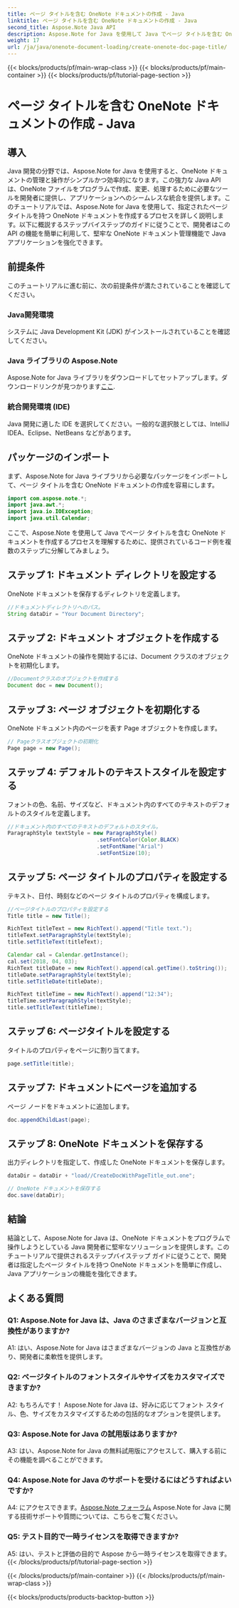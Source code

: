```yaml
---
title: ページ タイトルを含む OneNote ドキュメントの作成 - Java
linktitle: ページ タイトルを含む OneNote ドキュメントの作成 - Java
second_title: Aspose.Note Java API
description: Aspose.Note for Java を使用して Java でページ タイトルを含む OneNote ドキュメントを作成する方法を学習します。コード例を含む包括的なチュートリアル。
weight: 17
url: /ja/java/onenote-document-loading/create-onenote-doc-page-title/
---
```


{{< blocks/products/pf/main-wrap-class >}}
{{< blocks/products/pf/main-container >}}
{{< blocks/products/pf/tutorial-page-section >}}

# ページ タイトルを含む OneNote ドキュメントの作成 - Java

## 導入

Java 開発の分野では、Aspose.Note for Java を使用すると、OneNote ドキュメントの管理と操作がシンプルかつ効率的になります。この強力な Java API は、OneNote ファイルをプログラムで作成、変更、処理するために必要なツールを開発者に提供し、アプリケーションへのシームレスな統合を提供します。このチュートリアルでは、Aspose.Note for Java を使用して、指定されたページ タイトルを持つ OneNote ドキュメントを作成するプロセスを詳しく説明します。以下に概説するステップバイステップのガイドに従うことで、開発者はこの API の機能を簡単に利用して、堅牢な OneNote ドキュメント管理機能で Java アプリケーションを強化できます。

## 前提条件

このチュートリアルに進む前に、次の前提条件が満たされていることを確認してください。

### Java開発環境

システムに Java Development Kit (JDK) がインストールされていることを確認してください。

### Java ライブラリの Aspose.Note

 Aspose.Note for Java ライブラリをダウンロードしてセットアップします。ダウンロードリンクが見つかります[ここ](https://releases.aspose.com/note/java/).

### 統合開発環境 (IDE)

Java 開発に適した IDE を選択してください。一般的な選択肢としては、IntelliJ IDEA、Eclipse、NetBeans などがあります。

## パッケージのインポート

まず、Aspose.Note for Java ライブラリから必要なパッケージをインポートして、ページ タイトルを含む OneNote ドキュメントの作成を容易にします。

```java
import com.aspose.note.*;
import java.awt.*;
import java.io.IOException;
import java.util.Calendar;
```

ここで、Aspose.Note を使用して Java でページ タイトルを含む OneNote ドキュメントを作成するプロセスを理解するために、提供されているコード例を複数のステップに分解してみましょう。

## ステップ 1: ドキュメント ディレクトリを設定する

OneNote ドキュメントを保存するディレクトリを定義します。

```java
//ドキュメントディレクトリへのパス。
String dataDir = "Your Document Directory";
```

## ステップ 2: ドキュメント オブジェクトを作成する

OneNote ドキュメントの操作を開始するには、Document クラスのオブジェクトを初期化します。

```java
//Documentクラスのオブジェクトを作成する
Document doc = new Document();
```

## ステップ 3: ページ オブジェクトを初期化する

OneNote ドキュメント内のページを表す Page オブジェクトを作成します。

```java
// Pageクラスオブジェクトの初期化
Page page = new Page();
```

## ステップ 4: デフォルトのテキストスタイルを設定する

フォントの色、名前、サイズなど、ドキュメント内のすべてのテキストのデフォルトのスタイルを定義します。

```java
//ドキュメント内のすべてのテキストのデフォルトのスタイル。
ParagraphStyle textStyle = new ParagraphStyle()
                            .setFontColor(Color.BLACK)
                            .setFontName("Arial")
                            .setFontSize(10);
```

## ステップ 5: ページ タイトルのプロパティを設定する

テキスト、日付、時刻などのページ タイトルのプロパティを構成します。

```java
//ページタイトルのプロパティを設定する
Title title = new Title();

RichText titleText = new RichText().append("Title text.");
titleText.setParagraphStyle(textStyle);
title.setTitleText(titleText);

Calendar cal = Calendar.getInstance();
cal.set(2018, 04, 03);
RichText titleDate = new RichText().append(cal.getTime().toString());
titleDate.setParagraphStyle(textStyle);
title.setTitleDate(titleDate);

RichText titleTime = new RichText().append("12:34");
titleTime.setParagraphStyle(textStyle);
title.setTitleText(titleTime);
```

## ステップ 6: ページタイトルを設定する

タイトルのプロパティをページに割り当てます。

```java
page.setTitle(title);
```

## ステップ 7: ドキュメントにページを追加する

ページ ノードをドキュメントに追加します。

```java
doc.appendChildLast(page);
```

## ステップ 8: OneNote ドキュメントを保存する

出力ディレクトリを指定して、作成した OneNote ドキュメントを保存します。

```java
dataDir = dataDir + "load//CreateDocWithPageTitle_out.one";

// OneNote ドキュメントを保存する
doc.save(dataDir);
```

## 結論

結論として、Aspose.Note for Java は、OneNote ドキュメントをプログラムで操作しようとしている Java 開発者に堅牢なソリューションを提供します。このチュートリアルで提供されるステップバイステップ ガイドに従うことで、開発者は指定したページ タイトルを持つ OneNote ドキュメントを簡単に作成し、Java アプリケーションの機能を強化できます。

## よくある質問

### Q1: Aspose.Note for Java は、Java のさまざまなバージョンと互換性がありますか?

A1: はい、Aspose.Note for Java はさまざまなバージョンの Java と互換性があり、開発者に柔軟性を提供します。

### Q2: ページタイトルのフォントスタイルやサイズをカスタマイズできますか?

A2: もちろんです！ Aspose.Note for Java は、好みに応じてフォント スタイル、色、サイズをカスタマイズするための包括的なオプションを提供します。

### Q3: Aspose.Note for Java の試用版はありますか?

A3: はい、Aspose.Note for Java の無料試用版にアクセスして、購入する前にその機能を調べることができます。

### Q4: Aspose.Note for Java のサポートを受けるにはどうすればよいですか?

A4: にアクセスできます。[Aspose.Note フォーラム](https://forum.aspose.com/c/note/28) Aspose.Note for Java に関する技術サポートや質問については、こちらをご覧ください。

### Q5: テスト目的で一時ライセンスを取得できますか?

A5: はい、テストと評価の目的で Aspose から一時ライセンスを取得できます。
{{< /blocks/products/pf/tutorial-page-section >}}

{{< /blocks/products/pf/main-container >}}
{{< /blocks/products/pf/main-wrap-class >}}

{{< blocks/products/products-backtop-button >}}
